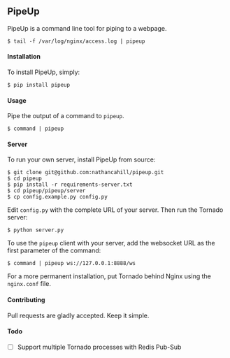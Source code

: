 ## PipeUp

PipeUp is a command line tool for piping to a webpage.

```
$ tail -f /var/log/nginx/access.log | pipeup
```

#### Installation

To install PipeUp, simply:

```
$ pip install pipeup
```

#### Usage

Pipe the output of a command to `pipeup`.

```
$ command | pipeup
```

#### Server

To run your own server, install PipeUp from source:

```
$ git clone git@github.com:nathancahill/pipeup.git
$ cd pipeup
$ pip install -r requirements-server.txt
$ cd pipeup/pipeup/server
$ cp config.example.py config.py
```

Edit `config.py` with the complete URL of your server. Then run the Tornado server:

```
$ python server.py
```

To use the `pipeup` client with your server, add the websocket URL as the first parameter of the command:

```
$ command | pipeup ws://127.0.0.1:8888/ws
```

For a more permanent installation, put Tornado behind Nginx using the `nginx.conf` file.

#### Contributing

Pull requests are gladly accepted. Keep it simple.

#### Todo

- [ ] Support multiple Tornado processes with Redis Pub-Sub
